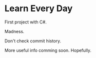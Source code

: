 # Learn Every Day #

First project with C#. 

Madness.

Don't check commit history.

More useful info comming soon. Hopefully.